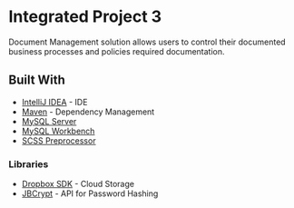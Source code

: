# Integrated Project 3
Document Management solution allows users to control their documented business processes and policies required documentation.

## Built With
* [IntelliJ IDEA](https://www.jetbrains.com/idea/) - IDE
* [Maven](https://maven.apache.org/) - Dependency Management
* [MySQL Server](https://dev.mysql.com/downloads/mysql/)
* [MySQL Workbench](https://www.mysql.com/products/workbench/)
* [SCSS Preprocessor](http://sass-lang.com/)

### Libraries
* [Dropbox SDK](https://github.com/dropbox/dropbox-sdk-java) - Cloud Storage
* [JBCrypt](https://github.com/djmdjm/jBCrypt) - API for Password Hashing
